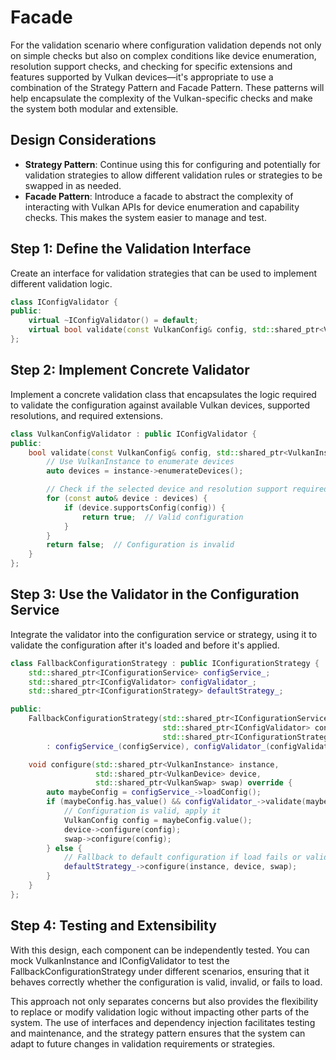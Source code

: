 # Facade

For the validation scenario where configuration validation depends not only on simple checks but also on complex conditions like device enumeration, resolution support checks, and checking for specific extensions and features supported by Vulkan devices—it's appropriate to use a combination of the Strategy Pattern and Facade Pattern. These patterns will help encapsulate the complexity of the Vulkan-specific checks and make the system both modular and extensible.

## Design Considerations

- **Strategy Pattern**: Continue using this for configuring and potentially for validation strategies to allow different validation rules or strategies to be swapped in as needed.
- **Facade Pattern**: Introduce a facade to abstract the complexity of interacting with Vulkan APIs for device enumeration and capability checks. This makes the system easier to manage and test.

## Step 1: Define the Validation Interface

Create an interface for validation strategies that can be used to implement different validation logic.

```cpp
class IConfigValidator {
public:
    virtual ~IConfigValidator() = default;
    virtual bool validate(const VulkanConfig& config, std::shared_ptr<VulkanInstance> instance) = 0;
};
```

## Step 2: Implement Concrete Validator

Implement a concrete validation class that encapsulates the logic required to validate the configuration against available Vulkan devices, supported resolutions, and required extensions.

```cpp
class VulkanConfigValidator : public IConfigValidator {
public:
    bool validate(const VulkanConfig& config, std::shared_ptr<VulkanInstance> instance) override {
        // Use VulkanInstance to enumerate devices
        auto devices = instance->enumerateDevices();

        // Check if the selected device and resolution support required extensions and features
        for (const auto& device : devices) {
            if (device.supportsConfig(config)) {
                return true;  // Valid configuration
            }
        }
        return false;  // Configuration is invalid
    }
};
```

## Step 3: Use the Validator in the Configuration Service

Integrate the validator into the configuration service or strategy, using it to validate the configuration after it's loaded and before it's applied.

```cpp
class FallbackConfigurationStrategy : public IConfigurationStrategy {
    std::shared_ptr<IConfigurationService> configService_;
    std::shared_ptr<IConfigValidator> configValidator_;
    std::shared_ptr<IConfigurationStrategy> defaultStrategy_;

public:
    FallbackConfigurationStrategy(std::shared_ptr<IConfigurationService> configService,
                                  std::shared_ptr<IConfigValidator> configValidator,
                                  std::shared_ptr<IConfigurationStrategy> defaultStrategy)
        : configService_(configService), configValidator_(configValidator), defaultStrategy_(defaultStrategy) {}

    void configure(std::shared_ptr<VulkanInstance> instance,
                   std::shared_ptr<VulkanDevice> device,
                   std::shared_ptr<VulkanSwap> swap) override {
        auto maybeConfig = configService_->loadConfig();
        if (maybeConfig.has_value() && configValidator_->validate(maybeConfig.value(), instance)) {
            // Configuration is valid, apply it
            VulkanConfig config = maybeConfig.value();
            device->configure(config);
            swap->configure(config);
        } else {
            // Fallback to default configuration if load fails or validation fails
            defaultStrategy_->configure(instance, device, swap);
        }
    }
};
```

## Step 4: Testing and Extensibility

With this design, each component can be independently tested. You can mock VulkanInstance and IConfigValidator to test the FallbackConfigurationStrategy under different scenarios, ensuring that it behaves correctly whether the configuration is valid, invalid, or fails to load.

This approach not only separates concerns but also provides the flexibility to replace or modify validation logic without impacting other parts of the system. The use of interfaces and dependency injection facilitates testing and maintenance, and the strategy pattern ensures that the system can adapt to future changes in validation requirements or strategies.

